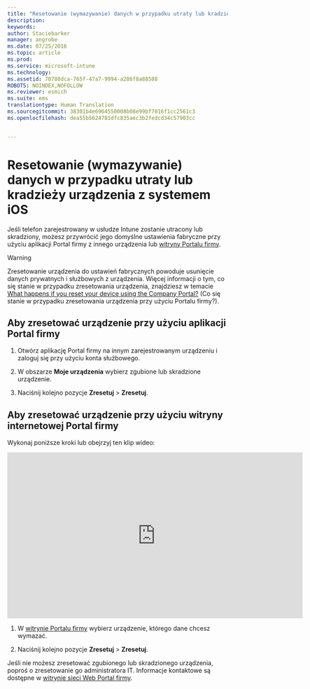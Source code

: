 ```yaml
---
title: "Resetowanie (wymazywanie) danych w przypadku utraty lub kradzieży urządzenia z systemem iOS| Microsoft Intune"
description: 
keywords: 
author: Staciebarker
manager: angrobe
ms.date: 07/25/2016
ms.topic: article
ms.prod: 
ms.service: microsoft-intune
ms.technology: 
ms.assetid: 70788dca-765f-47a7-9994-a286f8a88588
ROBOTS: NOINDEX,NOFOLLOW
ms.reviewer: esmich
ms.suite: ems
translationtype: Human Translation
ms.sourcegitcommit: 38301b4e6964550008b08e99bf7016f1cc2561c3
ms.openlocfilehash: dea55b5624781dfc835aec3b2fedcd34c57903cc


---
```



# Resetowanie (wymazywanie) danych w przypadku utraty lub kradzieży urządzenia z systemem iOS

Jeśli telefon zarejestrowany w usłudze Intune zostanie utracony lub skradziony, możesz przywrócić jego domyślne ustawienia fabryczne przy użyciu aplikacji Portal firmy z innego urządzenia lub [witryny Portalu firmy](http://portal.manage.microsoft.com).

> [!WARNING]
> Zresetowanie urządzenia do ustawień fabrycznych powoduje usunięcie danych prywatnych i służbowych z urządzenia. Więcej informacji o tym, co się stanie w przypadku zresetowania urządzenia, znajdziesz w temacie [What happens if you reset your device using the Company Portal?](what-happens-if-you-reset-your-device-using-the-company-portal-ios.md) (Co się stanie w przypadku zresetowania urządzenia przy użyciu Portalu firmy?).

## Aby zresetować urządzenie przy użyciu aplikacji Portal firmy

1.  Otwórz aplikację Portal firmy na innym zarejestrowanym urządzeniu i zaloguj się przy użyciu konta służbowego.

2.  W obszarze **Moje urządzenia** wybierz zgubione lub skradzione urządzenie.

3.  Naciśnij kolejno pozycje **Zresetuj** &gt; **Zresetuj**.

## Aby zresetować urządzenie przy użyciu witryny internetowej Portal firmy

Wykonaj poniższe kroki lub obejrzyj ten klip wideo:

<iframe width="675" height="379" src="https://www.youtube.com/embed/3rrXe8XmtgU" frameborder="0" allowfullscreen></iframe>

1.  W [witrynie Portalu firmy](http://portal.manage.microsoft.com) wybierz urządzenie, którego dane chcesz wymazać.

2.  Naciśnij kolejno pozycje **Zresetuj** &gt; **Zresetuj**.

Jeśli nie możesz zresetować zgubionego lub skradzionego urządzenia, poproś o zresetowanie go administratora IT. Informacje kontaktowe są dostępne w [witrynie sieci Web Portal firmy](http://portal.manage.microsoft.com).





<!--HONumber=Aug16_HO5-->


